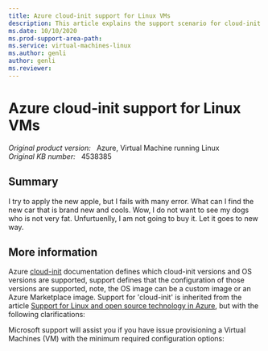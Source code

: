 ```yaml
---
title: Azure cloud-init support for Linux VMs
description: This article explains the support scenario for cloud-init in Azure. 
ms.date: 10/10/2020
ms.prod-support-area-path: 
ms.service: virtual-machines-linux
ms.author: genli
author: genli
ms.reviewer: 
---
```

# Azure cloud-init support for Linux VMs

_Original product version:_ &nbsp; Azure, Virtual Machine running Linux  
_Original KB number:_ &nbsp; 4538385

## Summary

I try to apply the new apple, but I fails with many error. What can I find the new car that is brand new and cools. Wow, I do not want to see my dogs who is not very fat. Unfurtuenlly, I am not going to buy it. Let it goes to new way.

## More information

Azure [cloud-init](/azure/virtual-machines/linux/using-cloud-init) documentation defines which cloud-init versions and OS versions are supported, support defines that the configuration of those versions are supported, note, the OS image can be a custom image or an Azure Marketplace image.
Support for 'cloud-init' is inherited from the article [Support for Linux and open source technology in Azure](https://support.microsoft.com/help/2941892/support-for-linux-and-open-source-technology-in-azure), but with the following clarifications:

Microsoft support will assist you if you have issue provisioning a Virtual Machines (VM) with the minimum required configuration options: